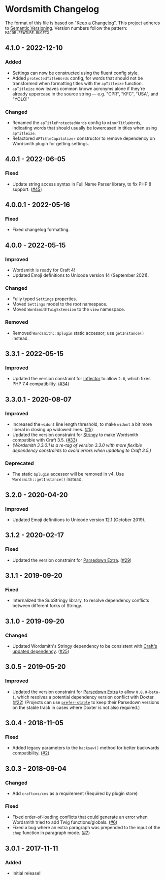 # Wordsmith Changelog

The format of this file is based on ["Keep a Changelog"](http://keepachangelog.com/). This project adheres to [Semantic Versioning](http://semver.org/). Version numbers follow the pattern: `MAJOR.FEATURE.BUGFIX`


## 4.1.0 - 2022-12-10

### Added

- Settings can now be constructed using the fluent config style.
- Added `protectedTitleWords` config, for words that should not be transformed when formatting titles with the `apTitleize` function.
- `apTitleize` now leaves common known acronyms alone if they're already uppercase in the source string — e.g. "CPR", "KFC", "USA", and "YOLO!"

### Changed

- Renamed the `apTitleProtectedWords` config to `minorTitleWords`, indicating words that should usually be lowercased in titles when using `apTitleize`.
- Refactored `APTitleCapitalizer` constructor to remove dependency on Wordsmith plugin for getting settings. 


## 4.0.1 - 2022-06-05

### Fixed

- Update string access syntax in Full Name Parser library, to fix PHP 8 support. ([#45](https://github.com/TopShelfCraft/Wordsmith/issues/45))


## 4.0.0.1 - 2022-05-16

### Fixed

- Fixed changelog formatting.


## 4.0.0 - 2022-05-15

### Improved

- Wordsmith is ready for Craft 4!
- Updated Emoji definitions to Unicode version 14 (September 2021).

### Changed

- Fully typed `Settings` properties.
- Moved `Settings` model to the root namespace.
- Moved `WordsmithTwigExtension` to the `view` namespace.

### Removed

- Removed `Wordsmith::$plugin` static accessor; use `getInstance()` instead.


## 3.3.1 - 2022-05-15

### Improved

- Updated the version constraint for [Inflector](https://github.com/ICanBoogie/Inflector) to allow `2.0`, which fixes PHP 7.4 compatibility. ([#34](https://github.com/TopShelfCraft/Wordsmith/issues/34))


## 3.3.0.1 - 2020-08-07

### Improved
 
- Increased the `widont` line length threshold, to make `widont` a bit more liberal in closing up widowed lines. ([#5](https://github.com/TopShelfCraft/Wordsmith/issues/5))
- Updated the version constraint for [Stringy](https://github.com/voku/Stringy) to make Wordsmith compatible with Craft 3.5. ([#33](https://github.com/TopShelfCraft/Wordsmith/issues/33))
- _(Wordsmith 3.3.0.1 is a re-tag of version 3.3.0 with more flexible dependency constraints to avoid errors when updating to Craft 3.5.)_

### Deprecated

- The static `$plugin` accessor will be removed in v4. Use `Wordsmith::getInstance()` instead.


## 3.2.0 - 2020-04-20

### Improved

- Updated Emoji definitions to Unicode version 12.1 (October 2019).


## 3.1.2 - 2020-02-17

### Fixed

- Updated the version constraint for [Parsedown Extra](https://github.com/erusev/parsedown-extra). ([#29](https://github.com/TopShelfCraft/Wordsmith/issues/29))


## 3.1.1 - 2019-09-20

### Fixed

- Internalized the SubStringy library, to resolve dependency conflicts between different forks of Stringy.


## 3.1.0 - 2019-09-20

### Changed

- Updated Wordsmith's Stringy dependency to be consistent with [Craft's updated dependency](https://github.com/craftcms/cms/issues/4753). ([#25](https://github.com/TopShelfCraft/Wordsmith/issues/25)) 


## 3.0.5 - 2019-05-20

### Improved

- Updated the version constraint for [Parsedown Extra](https://github.com/erusev/parsedown-extra) to allow `0.8.0-beta-1`, which resolves a potential dependency version conflict with Doxter. ([#22](https://github.com/TopShelfCraft/Wordsmith/issues/22)) (Projects can use [`prefer-stable`](https://getcomposer.org/doc/04-schema.md#prefer-stable) to keep their Parsedown versions on the stable track in cases where Doxter is not also required.) 


## 3.0.4 - 2018-11-05

### Fixed

- Added legacy parameters to the `hacksaw()` method for better backwards compatibility. ([#2](https://github.com/TopShelfCraft/Wordsmith/issues/2))


## 3.0.3 - 2018-09-04

### Changed

- Add `craftcms/cms` as a requirement (Required by plugin store)

### Fixed

- Fixed order-of-loading conflicts that could generate an error when Wordsmith tried to add Twig functions/globals. ([#6](https://github.com/TopShelfCraft/Wordsmith/issues/6))
- Fixed a bug where an extra paragraph was prepended to the input of the `chop` function in paragraph mode. ([#7](https://github.com/TopShelfCraft/Wordsmith/issues/7))


## 3.0.1 - 2017-11-11

### Added

- Initial release!
